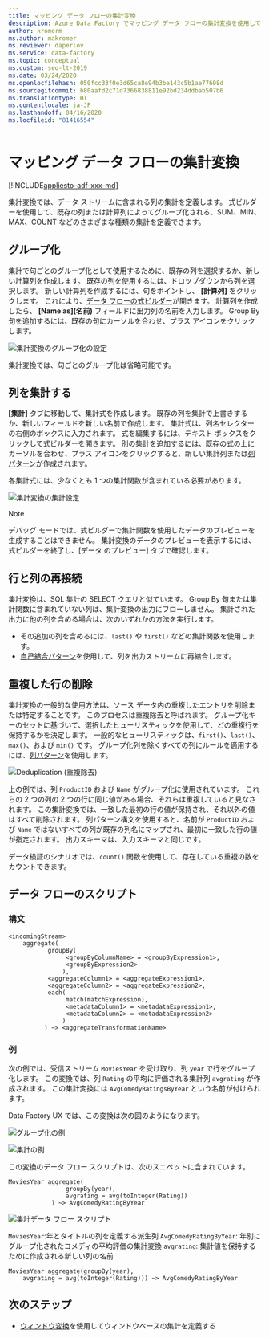 ```yaml
---
title: マッピング データ フローの集計変換
description: Azure Data Factory でマッピング データ フローの集計変換を使用して、大規模なデータ集計を行う方法について説明します。
author: kromerm
ms.author: makromer
ms.reviewer: daperlov
ms.service: data-factory
ms.topic: conceptual
ms.custom: seo-lt-2019
ms.date: 03/24/2020
ms.openlocfilehash: 050fcc33f0e3d65ca8e94b3be143c5b1ae77608d
ms.sourcegitcommit: b80aafd2c71d7366838811e92bd234ddbab507b6
ms.translationtype: HT
ms.contentlocale: ja-JP
ms.lasthandoff: 04/16/2020
ms.locfileid: "81416554"
---
```

# <a name="aggregate-transformation-in-mapping-data-flow"></a>マッピング データ フローの集計変換

[!INCLUDE[appliesto-adf-xxx-md](includes/appliesto-adf-xxx-md.md)]

集計変換では、データ ストリームに含まれる列の集計を定義します。 式ビルダーを使用して、既存の列または計算列によってグループ化される、SUM、MIN、MAX、COUNT などのさまざまな種類の集計を定義できます。

## <a name="group-by"></a>グループ化

集計で句ごとのグループ化として使用するために、既存の列を選択するか、新しい計算列を作成します。 既存の列を使用するには、ドロップダウンから列を選択します。 新しい計算列を作成するには、句をポイントし、 **[計算列]** をクリックします。 これにより、[データ フローの式ビルダー](concepts-data-flow-expression-builder.md)が開きます。 計算列を作成したら、 **[Name as]\(名前\)** フィールドに出力列の名前を入力します。 Group By 句を追加するには、既存の句にカーソルを合わせ、プラス アイコンをクリックします。

![集計変換のグループ化の設定](media/data-flow/agg.png "集計変換のグループ化の設定")

集計変換では、句ごとのグループ化は省略可能です。

## <a name="aggregate-column"></a>列を集計する 

**[集計]** タブに移動して、集計式を作成します。 既存の列を集計で上書きするか、新しいフィールドを新しい名前で作成します。 集計式は、列名セレクターの右側のボックスに入力されます。 式を編集するには、テキスト ボックスをクリックして式ビルダーを開きます。 別の集計を追加するには、既存の式の上にカーソルを合わせ、プラス アイコンをクリックすると、新しい集計列または[列パターン](concepts-data-flow-column-pattern.md)が作成されます。

各集計式には、少なくとも 1 つの集計関数が含まれている必要があります。

![集計変換の集計設定](media/data-flow/agg2.png "集計変換の集計設定")


> [!NOTE]
> デバッグ モードでは、式ビルダーで集計関数を使用したデータのプレビューを生成することはできません。 集計変換のデータのプレビューを表示するには、式ビルダーを終了し、[データ のプレビュー] タブで確認します。

## <a name="reconnect-rows-and-columns"></a>行と列の再接続

集計変換は、SQL 集計の SELECT クエリと似ています。 Group By 句または集計関数に含まれていない列は、集計変換の出力にフローしません。 集計された出力に他の列を含める場合は、次のいずれかの方法を実行します。

* その追加の列を含めるには、`last()` や `first()` などの集計関数を使用します。
* [自己結合パターン](https://mssqldude.wordpress.com/2018/12/20/adf-data-flows-self-join/)を使用して、列を出力ストリームに再結合します。

## <a name="removing-duplicate-rows"></a>重複した行の削除

集計変換の一般的な使用方法は、ソース データ内の重複したエントリを削除または特定することです。 このプロセスは重複除去と呼ばれます。 グループ化キーのセットに基づいて、選択したヒューリスティックを使用して、どの重複行を保持するかを決定します。 一般的なヒューリスティックは、`first()`、`last()`、`max()`、および `min()` です。 グループ化列を除くすべての列にルールを適用するには、[列パターン](concepts-data-flow-column-pattern.md)を使用します。

![Deduplication (重複除去)](media/data-flow/agg-dedupe.png "重複除去")

上の例では、列 `ProductID` および `Name` がグループ化に使用されています。 これらの 2 つの列の 2 つの行に同じ値がある場合、それらは重複していると見なされます。 この集計変換では、一致した最初の行の値が保持され、それ以外の値はすべて削除されます。 列パターン構文を使用すると、名前が `ProductID` および `Name` ではないすべての列が既存の列名にマップされ、最初に一致した行の値が指定されます。 出力スキーマは、入力スキーマと同じです。

データ検証のシナリオでは、`count()` 関数を使用して、存在している重複の数をカウントできます。

## <a name="data-flow-script"></a>データ フローのスクリプト

### <a name="syntax"></a>構文

```
<incomingStream>
    aggregate(
           groupBy(
                <groupByColumnName> = <groupByExpression1>,
                <groupByExpression2>
               ),
           <aggregateColumn1> = <aggregateExpression1>,
           <aggregateColumn2> = <aggregateExpression2>,
           each(
                match(matchExpression),
                <metadataColumn1> = <metadataExpression1>,
                <metadataColumn2> = <metadataExpression2>
               )
          ) ~> <aggregateTransformationName>
```

### <a name="example"></a>例

次の例では、受信ストリーム `MoviesYear` を受け取り、列 `year` で行をグループ化します。 この変換では、列 `Rating` の平均に評価される集計列 `avgrating` が作成されます。 この集計変換には `AvgComedyRatingsByYear` という名前が付けられます。

Data Factory UX では、この変換は次の図のようになります。

![グループ化の例](media/data-flow/agg-script1.png "グループ化の例")

![集計の例](media/data-flow/agg-script2.png "集計の例")

この変換のデータ フロー スクリプトは、次のスニペットに含まれています。

```
MoviesYear aggregate(
                groupBy(year),
                avgrating = avg(toInteger(Rating))
            ) ~> AvgComedyRatingByYear
```

![集計データ フロー スクリプト](media/data-flow/aggdfs1.png "集計データ フロー スクリプト")

```MoviesYear```:年とタイトルの列を定義する派生列 ```AvgComedyRatingByYear```: 年別にグループ化されたコメディの平均評価の集計変換 ```avgrating```: 集計値を保持するために作成される新しい列の名前

```
MoviesYear aggregate(groupBy(year),
    avgrating = avg(toInteger(Rating))) ~> AvgComedyRatingByYear
```

## <a name="next-steps"></a>次のステップ

* [ウィンドウ変換](data-flow-window.md)を使用してウィンドウベースの集計を定義する
